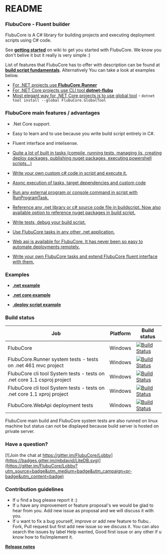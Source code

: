# README #

### FlubuCore - Fluent builder ###

FlubuCore is A C# library for building projects and executing deployment scripts using C# code.

See [**getting started**](https://github.com/flubu-core/flubu.core/wiki/1-Getting-started) on wiki to get you started with FlubuCore. We know you don't belive it but it really is very simple :)

List of features that FlubuCore has to offer with description can be found at [**build script fundamentals**](https://github.com/flubu-core/flubu.core/wiki/2-Build-script-fundamentals). Alternatively You can take a look at examples below.

* [For .NET projects use **FlubuCore.Runner**](https://github.com/flubu-core/flubu.core/wiki/1-Getting-started#Installation.net)
* [For .NET Core projects use CLI tool **dotnet-flubu**](https://github.com/flubu-core/flubu.core/wiki/1-Getting-started#Installation-.net-core)
* [Most elegant way for .NET Core projects is to use global tool](https://github.com/flubu-core/flubu.core/wiki/1-Getting-started#Run-build-script-core-with-global-tool) - ```dotnet tool install --global FlubuCore.GlobalTool```

### FlubuCore main features / advantages ###

* .Net Core support.
* Easy to learn and to use because you write build script entirely in C#.
* Fluent interface and intelisense.
* [Quite a lot of built in tasks (compile, running tests, managing iis, creating deploy packages, publishing nuget packages, executing powershell scripts...)](https://github.com/flubu-core/flubu.core/wiki/4-Tasks) 
* [Write your own custom c# code in script and execute it.](https://github.com/flubu-core/flubu.core/wiki/2-Build-script-fundamentals#Custom-code)
* [Async execution of tasks, target dependencies and custom code](https://github.com/flubu-core/flubu.core/wiki/2-Build-script-fundamentals#Async-execution)
* [Run any external program or console command in script with RunProgramTask.](https://github.com/flubu-core/flubu.core/wiki/2-Build-script-fundamentals#Run-any-program)
* [Reference any .net library or c# source code file in buildscript. Now also available option to reference nuget packages in build script.](https://github.com/flubu-core/flubu.core/wiki/2-Build-script-fundamentals#Referencing-other-assemblies-in-build-script)

* [Write tests, debug your build script.](https://github.com/flubu-core/flubu.core/wiki/6-Writing-build-script-tests,-debuging-and-running-flubu-tasks-in-other--.net-applications)
* [Use FlubuCore tasks in any  other .net application.](https://github.com/flubu-core/examples/blob/master/NetCore_csproj/BuildScript/BuildScriptTests.cs)
* [Web api is available for FlubuCore. It has never been so easy to automate deployments remotely.](https://github.com/flubu-core/flubu.core/wiki/7-Web-Api:-Getting-started)
* [Write your own FlubuCore tasks and extend FlubuCore fluent interface with them.](https://github.com/flubu-core/flubu.core/wiki/5-How-to-write-and-use-FlubuCore-task-plugins)

### Examples ###

* [**.net example**](https://github.com/flubu-core/examples/blob/master/MVC_NET4.61/BuildScripts/BuildScript.cs
)

* [**.net core example**](https://github.com/flubu-core/examples/blob/master/NetCore_csproj/BuildScript/BuildScript.cs
)

* [**.deploy script example**](https://github.com/flubu-core/examples/blob/master/DeployScriptExample/BuildScript/DeployScript.cs
)

### Build status ###

| Job              | Platform     | Build status                                                                                                                                                        | 
|-----------------------------|--------------|---------------------------------------------------------------------------------------------------------------------------------------------------------------------|
| FlubuCore | Windows| [![Build Status](http://lucidlynx.comtrade.com:8080/buildStatus/icon?job=FlubuCore)](http://lucidlynx.comtrade.com:8080/job/FlubuCore) | &nbsp;
| FlubuCore.Runner system tests - tests on .net 461 mvc project | Windows| [![Build Status](http://lucidlynx.comtrade.com:8080/buildStatus/icon?job=FlubuCore.Runner.SystemTests)](http://lucidlynx.comtrade.com:8080/job/FlubuCore.Runner.SystemTests) | &nbsp;
| FlubuCore cli tool System tests - tests on .net core 1.1 csproj project  | Windows| [![Build Status](http://lucidlynx.comtrade.com:8080/buildStatus/icon?job=FlubuCore_SystemTests_Net_Core_csproj)](http://lucidlynx.comtrade.com:8080/job/FlubuCore_SystemTests_Net_Core_csproj) | &nbsp;
| FlubuCore cli tool System tests - tests on .net core 1.1  xproj project  | Windows| [![Build Status](http://lucidlynx.comtrade.com:8080/buildStatus/icon?job=FlubuCore_SystemTests_.Net_Core_xproj)](http://lucidlynx.comtrade.com:8080/job/FlubuCore_SystemTests_.Net_Core_xproj) | &nbsp;
| FlubuCore.WebApi deployment tests  | Windows| [![Build Status](http://lucidlynx.comtrade.com:8080/buildStatus/icon?job=FlubuCore_WebApi_DeploymentTests)](http://lucidlynx.comtrade.com:8080/job/FlubuCore_WebApi_DeploymentTests) | &nbsp;

FlubuCore main build and FlubuCore system tests are also runned on linux machine but status can not be displayed because build server is hosted on private server.

### Have a question? ###

 [![Join the chat at https://gitter.im/FlubuCore/Lobby](https://badges.gitter.im/mbdavid/LiteDB.svg)](https://gitter.im/FlubuCore/Lobby?utm_source=badge&utm_medium=badge&utm_campaign=pr-badge&utm_content=badge)

### Contribution guidelines ###
* If u find a bug please report it :) 
* If u have any improvement or feature proposal's we would be glad to hear from you. Add new issue as proposal and we will discuss it with you.
* If u want to fix a bug yourself, improve or add new feature to flubu.. Fork, Pull request but first add new issue so we discuss it. You can also search the issues by label Help wanted, Good first issue or any other if u know how to fix/implement it. 


[**Release notes**](https://github.com/flubu-core/flubu.core/blob/master/FlubuCore.ProjectVersion.txt
)



